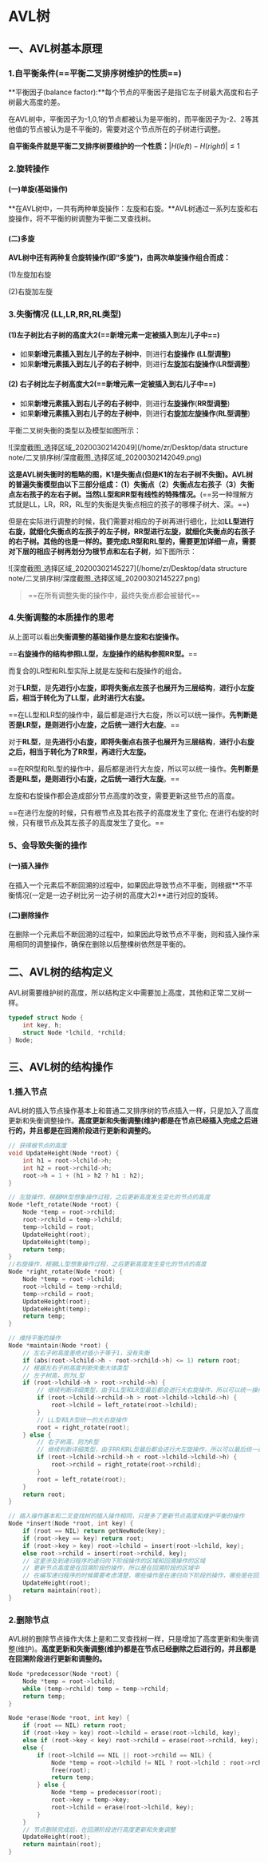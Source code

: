 # AVL树

## 一、AVL树基本原理

### 1.自平衡条件(==平衡二叉排序树维护的性质==)

**平衡因子(balance factor):**每个节点的平衡因子是指它左子树最大高度和右子树最大高度的差。

在AVL树中，平衡因子为-1,0,1的节点都被认为是平衡的，而平衡因子为-2、2等其他值的节点被认为是不平衡的，需要对这个节点所在的子树进行调整。

**自平衡条件就是平衡二叉排序树要维护的一个性质：**$|H(left)-H(right)| \le 1$



### 2.旋转操作

#### (一)单旋(基础操作)

**在AVL树中，一共有两种单旋操作：左旋和右旋。**AVL树通过一系列左旋和右旋操作，将不平衡的树调整为平衡二叉查找树。

#### (二)多旋

**AVL树中还有两种复合旋转操作(即“多旋”)，由两次单旋操作组合而成：**

(1)左旋加右旋

(2)右旋加左旋



### 3.失衡情况 (LL,LR,RR,RL类型)

#### (1)左子树比右子树的高度大2(==新增元素一定被插入到左儿子中==)

+ 如果**新增元素插入到左儿子的左子树中**，则进行**右旋操作** **(LL型调整)**
+ 如果**新增元素插入到左儿子的右子树中**，则进行**左旋加右旋操作**(**LR型调整**)



#### (2) 右子树比左子树高度大2(==新增元素一定被插入到右儿子中==)

+ 如果**新增元素插入到右儿子的右子树中**，则进行**左旋操作**(**RR型调整**)
+ 如果**新增元素插入到右儿子的左子树中**，则进行**右旋加左旋操作**(**RL型调整**)



平衡二叉树失衡的类型以及模型如图所示：

![深度截图_选择区域_20200302142049](/home/zr/Desktop/data structure note/二叉排序树/深度截图_选择区域_20200302142049.png)

**这是AVL树失衡时的粗略的图，K1是失衡点(但是K1的左右子树不失衡)。AVL树的普遍失衡模型由以下三部分组成：（1）失衡点（2）失衡点左右孩子（3）失衡点左右孩子的左右子树。当然LL型和RR型有线性的特殊情况。**(==另一种理解方式就是LL，LR，RR，RL型的失衡是失衡点相应的孩子的哪棵子树大、深。==)

但是在实际进行调整的时候，我们需要对相应的子树再进行细化，比如**LL型进行右旋，就细化失衡点的左孩子的左子树，RR型进行左旋，就细化失衡点的右孩子的右子树。**其他的也是一样的。要**完成LR型和RL型的，需要更加详细一点，需要对下层的相应子树再划分为根节点和左右子树**，如下图所示：

![深度截图_选择区域_20200302145227](/home/zr/Desktop/data structure note/二叉排序树/深度截图_选择区域_20200302145227.png)

> ==在所有调整失衡的操作中，最终失衡点都会被替代==



### 4.失衡调整的本质操作的思考

从上面可以看出**失衡调整的基础操作是左旋和右旋操作。** 

==**右旋操作的结构参照LL型，左旋操作的结构参照RR型。**==

而复合的LR型和RL型实际上就是左旋和右旋操作的组合。

对于**LR型**，是**先进行小左旋，即将失衡点左孩子也展开为三层结构**，**进行小左旋后，相当于转化为了LL型，此时进行大右旋。**

==在LL型和LR型的操作中，最后都是进行大右旋，所以可以统一操作。**先判断是否是LR型，是则进行小左旋，之后统一进行大右旋**。==

对于**RL型**，是**先进行小右旋，即将失衡点右孩子也展开为三层结构**，**进行小右旋之后，相当于转化为了RR型，再进行大左旋。**

==在RR型和RL型的操作中，最后都是进行大左旋，所以可以统一操作。**先判断是否是RL型，是则进行小右旋，之后统一进行大左旋**。==

左旋和右旋操作都会造成部分节点高度的改变，需要更新这些节点的高度。

==在进行左旋的时候，只有根节点及其右孩子的高度发生了变化; 在进行右旋的时候，只有根节点及其左孩子的高度发生了变化。==



### 5、会导致失衡的操作

####  (一)插入操作

在插入一个元素后不断回溯的过程中，如果因此导致节点不平衡，则根据**不平衡情况(一定是一边子树比另一边子树的高度大2)**进行对应的旋转。



#### (二)删除操作

在删除一个元素后不断回溯的过程中，如果因此导致节点不平衡，则和插入操作采用相同的调整操作，确保在删除以后整棵树依然是平衡的。



## 二、AVL树的结构定义

AVL树需要维护树的高度，所以结构定义中需要加上高度，其他和正常二叉树一样。

```c++
typedef struct Node {
    int key, h;
    struct Node *lchild, *rchild;
} Node;
```





## 三、AVL树的结构操作

### 1.插入节点

AVL树的插入节点操作基本上和普通二叉排序树的节点插入一样，只是加入了高度更新和失衡调整操作。**高度更新和失衡调整(维护)都是在节点已经插入完成之后进行的，并且都是在回溯阶段进行更新和调整的。**

```c++
// 获得根节点的高度
void UpdateHeight(Node *root) {
    int h1 = root->lchild->h;
    int h2 = root->rchild->h;
    root->h = 1 + (h1 > h2 ? h1 : h2);
}

// 左旋操作，根据RR型想象操作过程，之后更新高度发生变化的节点的高度
Node *left_rotate(Node *root) {
    Node *temp = root->rchild;
    root->rchild = temp->lchild;
    temp->lchild = root;
    UpdateHeight(root);
    UpdateHeight(temp);
    return temp;
}
//右旋操作，根据LL型想象操作过程，之后更新高度发生变化的节点的高度
Node *right_rotate(Node *root) {
    Node *temp = root->lchild;
    root->lchild = temp->rchild;
    temp->rchild = root;
    UpdateHeight(root);
    UpdateHeight(temp);
    return temp;
}

// 维持平衡的操作
Node *maintain(Node *root) {
    // 左右子树高度差绝对值小于等于1，没有失衡
    if (abs(root->lchild->h - root->rchild->h) <= 1) return root;
    // 根据左右子树高度判断失衡大体类型
    // 左子树高，则为L型
    if (root->lchild->h > root->rchild->h) {
        // 继续判断详细类型，由于LL型和LR型最后都会进行大右旋操作，所以可以统一操作，这里只需要判断是否是LR型的，如果是的话，先进行小左旋
        if (root->lchild->rchild->h > root->lchild->lchild->h) {
            root->lchild = left_rotate(root->lchild);
        }
        // LL型和LR型统一的大右旋操作
        root = right_rotate(root);
    } else {
        // 右子树高，则为R型
        // 继续判断详细类型，由于RR和RL型最后都会进行大左旋操作，所以可以最后统一进行大左旋，这里只需要判断是否是RL型，若是，则先进行小右旋
        if (root->lchild->rchild->h < root->lchild->lchild->h) {
            root->rchild = right_rotate(root->rchild);
        }
        root = left_rotate(root);
    }
    return root;
}

// 插入操作基本和二叉查找树的插入操作相同，只是多了更新节点高度和维护平衡的操作
Node *insert(Node *root, int key) {
    if (root == NIL) return getNewNode(key);
    if (root->key == key) return root;
    if (root->key > key) root->lchild = insert(root->lchild, key);
    else root->rchild = insert(root->rchild, key);
    // 这里涉及到递归程序的递归向下阶段操作的区域和回溯操作的区域
    // 更新节点高度是在回溯阶段的操作，所以是在回溯阶段的区域中
    // 在编写递归程序的时候需要考虑清楚，哪些操作是在递归向下阶段的操作，哪些是在回溯阶段的操作，以此来决定操作的位置。
    UpdateHeight(root);
    return maintain(root);
} 
```



### 2.删除节点

AVL树的删除节点操作大体上是和二叉查找树一样，只是增加了高度更新和失衡调整(维护)。**高度更新和失衡调整(维护)都是在节点已经删除之后进行的，并且都是在回溯阶段进行更新和调整的。**

```c++
Node *predecessor(Node *root) {
    Node *temp = root->lchild;
    while (temp->rchild) temp = temp->rchild;
    return temp;
}

Node *erase(Node *root, int key) {
    if (root == NIL) return root;
    if (root->key > key) root->lchild = erase(root->lchild, key);
    else if (root->key < key) root->rchild = erase(root->rchild, key);
    else {
        if (root->lchild == NIL || root->rchild == NIL) {
            Node *temp = root->lchild != NIL ? root->lchild : root->rchild;
            free(root);
            return temp;
        } else {
            Node *temp = predecessor(root);
            root->key = temp->key;
            root->lchild = erase(root->lchild, key);
        }
    }
    // 节点删除完成后，在回溯阶段进行高度更新和失衡调整
    UpdateHeight(root);
    return maintain(root);
} 
```

